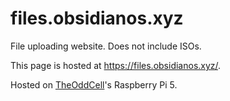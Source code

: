 # files.obsidianos.xyz
File uploading website. Does not include ISOs.

This page is hosted at https://files.obsidianos.xyz/.

Hosted on [TheOddCell](https://github.com/TheOddCell)'s Raspberry Pi 5.
